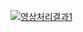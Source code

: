 [![영상처리결과1](http://img.youtube.com/vi/fQkOxxWkw6Q/100.jpg)](http://www.youtube.com/watch?v=fQkOxxWkw6Q "ProjectBBB_video1")
